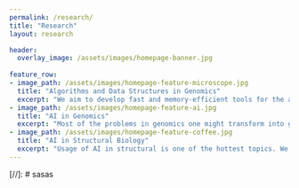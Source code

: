 ```yaml
---
permalink: /research/
title: "Research"
layout: research

header:
  overlay_image: /assets/images/homepage-banner.jpg
  
feature_row: 
- image_path: /assets/images/homepage-feature-microscope.jpg
  title: "Algorithms and Data Structures in Genomics"
  excerpt: "We aim to develop fast and memory-efficient tools for the analysis of DNA and RNA sequencing data. We have developed several state-of-the-art tools for sequence alignment (Edlib), mapping long reads (Graphmap and Graphmap2) and single and metagenome de novo genome assembly (Racon, Raven and RA) and classification of microbes from a metagenomics sample. In our work, we use classical algorithms and data structures for work with strings and graphs. In our work, we prefer using C++, which enables various levels of optimization. We use SIMD instruction (SPOA), MPI and CUDA GPU (SW#) parallelization."
- image_path: /assets/images/homepage-feature-ai.jpg
  title: "AI in Genomics"
  excerpt: "Most of the problems in genomics one might transform into graphs, strings and raw sequencing signal. Thus, we use contemporary AI methods in graph neural networks, natural language processing and methods for audio recognition on various genomics problems such as de novo assembly, detection of DNA and RNA modification and fast detection of microbes in a sample."
- image_path: /assets/images/homepage-feature-coffee.jpg
  title: "AI in Structural Biology"
  excerpt: "Usage of AI in structural is one of the hottest topics. We use graph neural networks for representation and supervised and reinforcement learning methods for solving problems related to RNA folding and stability and protein interaction sites."
---
```

[//]: # sasas
